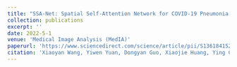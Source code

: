 ```yaml
---
title: "SSA-Net: Spatial Self-Attention Network for COVID-19 Pneumonia Infection Segmentation with Semi-Supervised Few-Shot Learning"
collection: publications
excerpt: ''
date: 2022-5-1
venue: 'Medical Image Analysis (MedIA)'
paperurl: 'https://www.sciencedirect.com/science/article/pii/S1361841522001062'
citation: 'Xiaoyan Wang, Yiwen Yuan, Dongyan Guo, Xiaojie Huang, Ying Cui, Ming Xia, Zhenhua Wang, Cong Bai, Shengyong Chen. SSA-Net: Spatial Self-Attention Network for COVID-19 Pneumonia Infection Segmentation with Semi-Supervised Few-Shot Learning, 2022, <i>Medical Image Analysis (MIA)</i>, 2022, preprint.'
---
```

